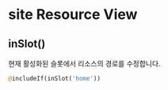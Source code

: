# site Resource View

## inSlot()
현재 활성화된 슬롯에서 리소스의 경로를 수정합니다.

```php
@includeIf(inSlot('home'))
```
